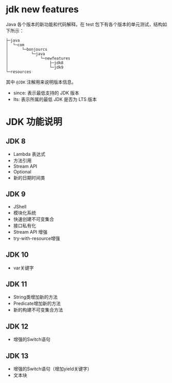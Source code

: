 # jdk new features

Java 各个版本的新功能和代码解释。在 test 包下有各个版本的单元测试，结构如下所示：

```text
├─java
│  └─com
│      └─bonjourcs
│          └─java
│              └─newfeatures
│                  ├─jdk8
│                  └─jdk9
└─resources
```

其中 `@JDK` 注解用来说明版本信息。

- since: 表示最低支持的 JDK 版本
- lts: 表示所属的最低 JDK 是否为 LTS 版本

# JDK 功能说明

## JDK 8

- Lambda 表达式
- 方法引用
- Stream API
- Optional
- 新的日期时间类

## JDK 9

- JShell
- 模块化系统
- 快速创建不可变集合
- 接口私有化
- Stream API 增强
- try-with-resource增强

## JDK 10

- var关键字

## JDK 11

- String类增加新的方法
- Predicate增加新的方法
- 新的构建不可变集合方法

## JDK 12

- 增强的Switch语句

## JDK 13

- 增强的Switch语句（增加yield关键字）
- 文本块